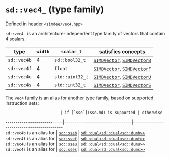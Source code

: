 # `sd::vec4_` (type family)

Defined in header `<simdee/vec4.hpp>`

`sd::vec4_` is an architecture-independent type family of vectors that contain 4 scalars.

type        | `width` | `scalar_t`      | satisfies concepts
------------|---------|-----------------|----------------------------------------------------------------
`sd::vec4b` | 4       | `sd::bool32_t`  | [`SIMDVector`](SIMDVector.md), [`SIMDVectorB`](SIMDVectorB.md)
`sd::vec4f` | 4       | `float`         | [`SIMDVector`](SIMDVector.md), [`SIMDVectorF`](SIMDVectorF.md)
`sd::vec4u` | 4       | `std::uint32_t` | [`SIMDVector`](SIMDVector.md), [`SIMDVectorU`](SIMDVectorU.md)
`sd::vec4s` | 4       | `std::int32_t`  | [`SIMDVector`](SIMDVector.md), [`SIMDVectorS`](SIMDVectorS.md)

The `vec4` family is an alias for another type family, based on supported instruction sets:

                            | if [`sse`](sse.md) is supported | otherwise
----------------------------|---------------------------------|-------------------------------------------                        
`sd::vec4b` is an alias for | [`sd::sseb`](sse.md)            | [`sd::dual<sd::dual<sd::dumb>>`](dual.md)                        
`sd::vec4f` is an alias for | [`sd::ssef`](sse.md)            | [`sd::dual<sd::dual<sd::dumf>>`](dual.md)                        
`sd::vec4u` is an alias for | [`sd::sseu`](sse.md)            | [`sd::dual<sd::dual<sd::dumu>>`](dual.md)                        
`sd::vec4s` is an alias for | [`sd::sses`](sse.md)            | [`sd::dual<sd::dual<sd::dums>>`](dual.md)
